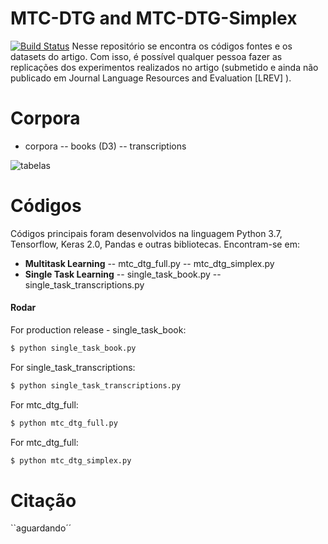 # MTC-DTG and MTC-DTG-Simplex

[![Build Status](https://travis-ci.org/joemccann/dillinger.svg?branch=master)](https://travis-ci.org/joemccann/dillinger)
Nesse repositório se encontra os códigos fontes e os datasets do artigo. Com isso, é possível qualquer pessoa fazer as replicações dos experimentos realizados no artigo (submetido e ainda não publicado em Journal Language Resources and Evaluation [LREV] ).

# Corpora

- corpora
-- books (D3)
-- transcriptions

![tabelas](https://user-images.githubusercontent.com/821242/102003894-32f71700-3cea-11eb-97ac-60ea2621aefc.PNG)

# Códigos
Códigos principais foram desenvolvidos na linguagem Python 3.7, Tensorflow, Keras 2.0, Pandas e outras bibliotecas. Encontram-se em:
- **Multitask Learning**
-- mtc_dtg_full.py
-- mtc_dtg_simplex.py
- **Single Task Learning**
-- single_task_book.py
-- single_task_transcriptions.py

#### Rodar
For production release - single_task_book:
```sh
$ python single_task_book.py
```
For single_task_transcriptions:
```sh
$ python single_task_transcriptions.py
```
For mtc_dtg_full:
```sh
$ python mtc_dtg_full.py
```
For mtc_dtg_full:
```sh
$ python mtc_dtg_simplex.py
```
# Citação
``aguardando´´

